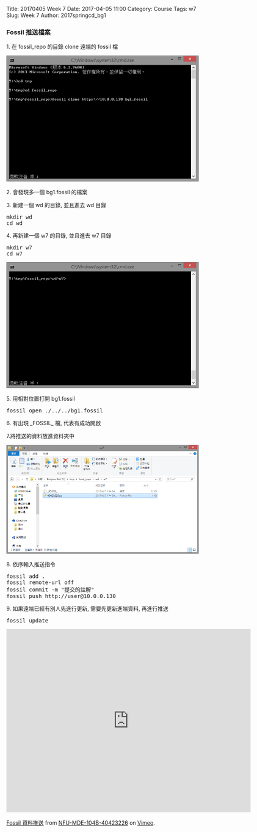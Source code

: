 Title: 20170405 Week 7
Date: 2017-04-05 11:00
Category: Course
Tags: w7
Slug: Week 7
Author: 2017springcd_bg1

<h3>Fossil 推送檔案</h3>
<p>1. 在 fossil_repo 的目錄 clone 遠端的 fossil 檔</p>
<p><img src="../data/fossil clone.png" width="800" />

<p>2. 會發現多一個 bg1.fossil 的檔案</p>

<p>3. 新建一個 wd 的目錄, 並且進去 wd 目錄</p>
<pre>
mkdir wd
cd wd</pre>

<p>4. 再新建一個 w7 的目錄, 並且進去 w7 目錄</p>
<pre>
mkdir w7
cd w7</pre>
<p><img src="../data/cd w7.png" width="800" />

<p>5. 用相對位置打開 bg1.fossil </p>
<pre>fossil open ./../../bg1.fossil</pre>

<p>6. 有出現 _FOSSIL_ 檔, 代表有成功開啟</p>

<p>7.將推送的資料放進資料夾中</p>
<p><img src="../data/40423226.png" width="800" />

<p>8. 依序輸入推送指令</p>
<pre>
fossil add .
fossil remote-url off
fossil commit -m "提交的註解"
fossil push http://user@10.0.0.130 </pre>

<p>9. 如果遠端已經有別人先進行更新, 需要先更新進端資料, 再進行推送</p>
<pre>
fossil update</pre>

<iframe src="https://player.vimeo.com/video/211644591" width="640" height="480" frameborder="0" webkitallowfullscreen mozallowfullscreen allowfullscreen></iframe>
<p><a href="https://vimeo.com/211644591">Fossil 資料推送</a> from <a href="https://vimeo.com/mde40423226">NFU-MDE-104B-40423226</a> on <a href="https://vimeo.com">Vimeo</a>.</p>

